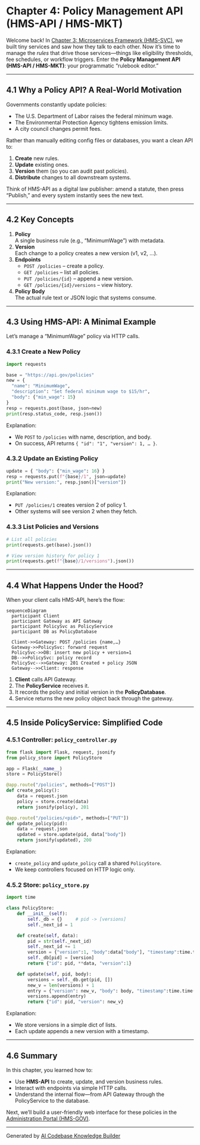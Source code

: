 # Chapter 4: Policy Management API (HMS-API / HMS-MKT)

Welcome back! In [Chapter 3: Microservices Framework (HMS-SVC)](03_microservices_framework__hms_svc__.md), we built tiny services and saw how they talk to each other. Now it’s time to manage the *rules* that drive those services—things like eligibility thresholds, fee schedules, or workflow triggers. Enter the **Policy Management API (HMS-API / HMS-MKT)**: your programmatic “rulebook editor.”

---

## 4.1 Why a Policy API? A Real-World Motivation

Governments constantly update policies:  
- The U.S. Department of Labor raises the federal minimum wage.  
- The Environmental Protection Agency tightens emission limits.  
- A city council changes permit fees.  

Rather than manually editing config files or databases, you want a clean API to:

1. **Create** new rules.  
2. **Update** existing ones.  
3. **Version** them (so you can audit past policies).  
4. **Distribute** changes to all downstream systems.

Think of HMS-API as a digital law publisher: amend a statute, then press “Publish,” and every system instantly sees the new text.

---

## 4.2 Key Concepts

1. **Policy**  
   A single business rule (e.g., “MinimumWage”) with metadata.  
2. **Version**  
   Each change to a policy creates a new version (v1, v2, …).  
3. **Endpoints**  
   - `POST /policies` – create a policy.  
   - `GET /policies` – list all policies.  
   - `PUT /policies/{id}` – append a new version.  
   - `GET /policies/{id}/versions` – view history.  
4. **Policy Body**  
   The actual rule text or JSON logic that systems consume.

---

## 4.3 Using HMS-API: A Minimal Example

Let’s manage a “MinimumWage” policy via HTTP calls.  

### 4.3.1 Create a New Policy

```python
import requests

base = "https://api.gov/policies"
new = {
  "name": "MinimumWage",
  "description": "Set federal minimum wage to $15/hr",
  "body": {"min_wage": 15}
}
resp = requests.post(base, json=new)
print(resp.status_code, resp.json())
```

Explanation:  
- We `POST` to `/policies` with name, description, and body.  
- On success, API returns `{ "id": "1", "version": 1, … }`.

### 4.3.2 Update an Existing Policy

```python
update = { "body": {"min_wage": 16} }
resp = requests.put(f"{base}/1", json=update)
print("New version:", resp.json()["version"])
```

Explanation:  
- `PUT /policies/1` creates version 2 of policy 1.  
- Other systems will see version 2 when they fetch.

### 4.3.3 List Policies and Versions

```python
# List all policies
print(requests.get(base).json())

# View version history for policy 1
print(requests.get(f"{base}/1/versions").json())
```

---

## 4.4 What Happens Under the Hood?

When your client calls HMS-API, here’s the flow:

```mermaid
sequenceDiagram
  participant Client
  participant Gateway as API Gateway
  participant PolicySvc as PolicyService
  participant DB as PolicyDatabase

  Client->>Gateway: POST /policies {name,…}
  Gateway->>PolicySvc: forward request
  PolicySvc->>DB: insert new policy + version=1
  DB-->>PolicySvc: policy record
  PolicySvc-->>Gateway: 201 Created + policy JSON
  Gateway-->>Client: response
```

1. **Client** calls API Gateway.  
2. The **PolicyService** receives it.  
3. It records the policy and initial version in the **PolicyDatabase**.  
4. Service returns the new policy object back through the gateway.

---

## 4.5 Inside PolicyService: Simplified Code

### 4.5.1 Controller: `policy_controller.py`

```python
from flask import Flask, request, jsonify
from policy_store import PolicyStore

app = Flask(__name__)
store = PolicyStore()

@app.route("/policies", methods=["POST"])
def create_policy():
    data = request.json
    policy = store.create(data)
    return jsonify(policy), 201

@app.route("/policies/<pid>", methods=["PUT"])
def update_policy(pid):
    data = request.json
    updated = store.update(pid, data["body"])
    return jsonify(updated), 200
```

Explanation:  
- `create_policy` and `update_policy` call a shared `PolicyStore`.  
- We keep controllers focused on HTTP logic only.

### 4.5.2 Store: `policy_store.py`

```python
import time

class PolicyStore:
    def __init__(self):
        self._db = {}     # pid -> [versions]
        self._next_id = 1

    def create(self, data):
        pid = str(self._next_id)
        self._next_id += 1
        version = {"version":1, "body":data["body"], "timestamp":time.time()}
        self._db[pid] = [version]
        return {"id": pid, **data, "version":1}

    def update(self, pid, body):
        versions = self._db.get(pid, [])
        new_v = len(versions) + 1
        entry = {"version": new_v, "body": body, "timestamp":time.time()}
        versions.append(entry)
        return {"id": pid, "version": new_v}
```

Explanation:  
- We store versions in a simple dict of lists.  
- Each update appends a new version with a timestamp.

---

## 4.6 Summary

In this chapter, you learned how to:

- Use **HMS-API** to create, update, and version business rules.  
- Interact with endpoints via simple HTTP calls.  
- Understand the internal flow—from API Gateway through the PolicyService to the database.  

Next, we’ll build a user-friendly web interface for these policies in the [Administration Portal (HMS-GOV)](05_administration_portal__hms_gov__.md).

---

Generated by [AI Codebase Knowledge Builder](https://github.com/The-Pocket/Tutorial-Codebase-Knowledge)